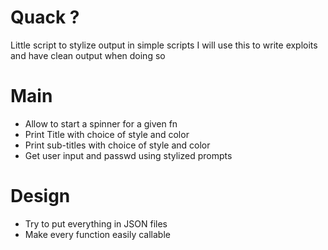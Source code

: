 # Quack ?
Little script to stylize output in simple scripts
I will use this to write exploits and have clean output when doing so

# Main
- Allow to start a spinner for a given fn
- Print Title with choice of style and color
- Print sub-titles with choice of style and color
- Get user input and passwd using stylized prompts

# Design
- Try to put everything in JSON files
- Make every function easily callable


